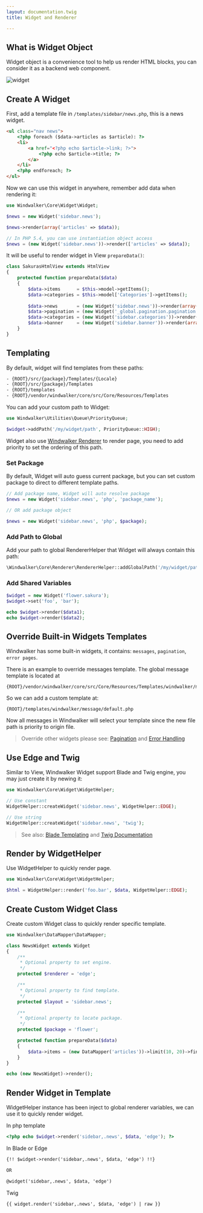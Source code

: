 ```yaml
---
layout: documentation.twig
title: Widget and Renderer

---
```


## What is Widget Object

Widget object is a convenience tool to help us render HTML blocks, you can consider it as a backend web component.  

![widget](https://cloud.githubusercontent.com/assets/1639206/5594250/e28c0d56-927d-11e4-8f32-19005916710c.jpg)

## Create A Widget

First, add a template file in `/templates/sidebar/news.php`, this is a news widget.

``` html
<ul class="nav news">
	<?php foreach ($data->articles as $article): ?>
	<li>
		<a href="<?php echo $article->link; ?>">
			<?php echo $article->title; ?>
		</a>
	</li>
	<?php endforeach; ?>
</ul>
```

Now we can use this widget in anywhere, remember add data when rendering it:

``` php
use Windwalker\Core\Widget\Widget;

$news = new Widget('sidebar.news');

$news->render(array('articles' => $data));

// In PHP 5.4, you can use instantiation object access
$news = (new Widget('sidebar.news'))->render(['articles' => $data]);
```

It will be useful to render widget in View `prepareData()`:

``` php
class SakurasHtmlView extends HtmlView
{
	protected function prepareData($data)
	{
		$data->items      = $this->model->getItems();
		$data->categories = $this->model['Categories']->getItems();
		
		$data->news       = (new Widget('sidebar.news'))->render(array('articles' => $data->items));
		$data->pagination = (new Widget('_global.pagination.pagination'))->render(array('pages' => $this->model->getPagination()));
		$data->categories = (new Widget('sidebar.categories'))->render(array('categories' => $data->categories));
		$data->banner     = (new Widget('sidebar.banner'))->render(array('banner' => $data->banner));
	}
}
```

## Templating

By default, widget will find templates from these paths:
 
``` html
- {ROOT}/src/{package}/Templates/{Locale}
- {ROOT}/src/{package}/Templates
- {ROOT}/templates
- {ROOT}/vendor/windwalker/core/src/Core/Resources/Templates
```

You can add your custom path to Widget:

``` php
use Windwalker\Utilities\Queue\PriorityQueue;

$widget->addPath('/my/widget/path', PriorityQueue::HIGH);
```

Widget also use [Windwalker Renderer](https://github.com/ventoviro/windwalker-renderer) to render page, 
you need to add priority to set the ordering of this path.

### Set Package

By default, Widget will auto guess current package, but you can set custom package to direct to different template paths.

``` php
// Add package name, Widget will auto resolve package
$news = new Widget('sidebar.news', 'php', 'package_name');

// OR add package object

$news = new Widget('sidebar.news', 'php', $package);
```

### Add Path to Global

Add your path to global RendererHelper that Widget will always contain this path:

``` php
\Windwalker\Core\Renderer\RendererHelper::addGlobalPath('/my/widget/path', PriorityQueue::ABOVE_NORMAL);
```

### Add Shared Variables

``` php
$widget = new Widget('flower.sakura');
$widget->set('foo', 'bar');

echo $widget->render($data1);
echo $widget->render($data2);
```

## Override Built-in Widgets Templates

Windwalker has some built-in widgets, it contains: `messages`, `pagination`, `error pages`.

There is an example to override messages template. The global message template is located at

```
{ROOT}/vendor/windwalker/core/src/Core/Resources/Templates/windwalker/message/default.php
```

So we can add a custom template at:

```
{ROOT}/templates/windwalker/message/default.php
```

Now all messages in Windwalker will select your template since the new file path is priority to origin file.

> Override other widgets please see: [Pagination](pagination.html) and [Error Handling](error-handling.html)

## Use Edge and Twig

Similar to View, Windwalker Widget support Blade and Twig engine, you may just create it by newing it:

``` php
use Windwalker\Core\Widget\WidgetHelper;

// Use constant
WidgetHelper::createWidget('sidebar.news', WidgetHelper::EDGE);

// Use string
WidgetHelper::createWidget('sidebar.news', 'twig');
```

> See also: [Blade Templating](https://laravel.com/docs/master/blade) and [Twig Documentation](http://twig.sensiolabs.org/documentation)

## Render by WidgetHelper

Use WidgetHelper to quickly render page.

``` php
use Windwalker\Core\Widget\WidgetHelper;

$html = WidgetHelper::render('foo.bar', $data, WidgetHelper::EDGE);
```

## Create Custom Widget Class

Create custom Widget class to quickly render specific template.

``` php
use Windwalker\DataMapper\DataMapper;

class NewsWidget extends Widget
{
	/**
	 * Optional property to set engine.
	 */
	protected $renderer = 'edge';

	/**
	 * Optional property to find template.
	 */
	protected $layout = 'sidebar.news';

	/**
	 * Optional property to locate package.
	 */
	protected $package = 'flower';

	protected function prepareData($data)
	{
		$data->items = (new DataMapper('articles'))->limit(10, 20)->find();
	}
}
```

``` php
echo (new NewsWidget)->render();
```

## Render Widget in Template

WidgetHelper instance has been inject to global renderer variables, we can use it to quickly render widget.

In php template

``` php
<?php echo $widget->render('sidebar,.news', $data, 'edge'); ?>
```

In Blade or Edge

``` html
{!! $widget->render('sidebar,.news', $data, 'edge') !!}

OR

@widget('sidebar,.news', $data, 'edge')
```

Twig

``` twig
{{ widget.render('sidebar,.news', $data, 'edge') | raw }}
```
